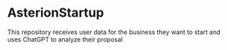 # AsterionStartup
This repository receives user data for the business they want to start and uses ChatGPT to analyze their proposal
